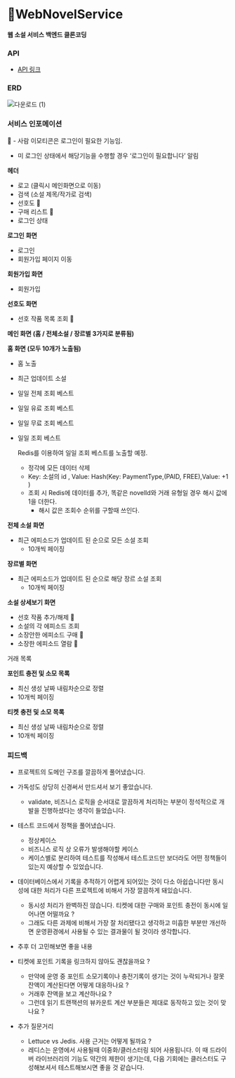 # 📖WebNovelService
**웹 소설 서비스 백엔드 클론코딩**
### API
- [API 링크](https://jade97.notion.site/API-4bd0995de6a84a49a63dc625ed69dbdd)

### ERD
![다운로드 (1)](https://user-images.githubusercontent.com/110963294/234262228-914cabe1-1bee-4f8f-bd47-7c6888575960.png)

### 서비스 인포메이션
👤 - 사람 이모티콘은 로그인이 필요한 기능임.

- 미 로그인 상태에서 해당기능을 수행할 경우 ‘로그인이 필요합니다’ 알림

**헤더**

- 로고 (클릭시 메인화면으로 이동)
- 검색 (소설 제목/작가로 검색)
- 선호도 👤
- 구매 리스트 👤
- 로그인 상태

**로그인 화면**

- 로그인
- 회원가입 페이지 이동

**회원가입 화면**

- 회원가입

**선호도 화면**

- 선호 작품 목록 조회 👤

**메인 화면 (홈 / 전체소설 / 장르별 3가지로 분류됨)**

**홈 화면 (모두 10개가 노출됨)**

- 홈 노출
- 최근 업데이트 소설
- 일일 전체 조회 베스트
- 일일 유료 조회 베스트
- 일일 무료 조회 베스트

- 일일 조회 베스트
    
    Redis를 이용하여 일일 조회 베스트를 노출할 예정.
    
    - 정각에 모든 데이터 삭제
    - Key: 소설의 id , Value: Hash(Key: PaymentType,(PAID, FREE),Value: +1 )
    - 조회 시 Redis에 데이터를 추가, 똑같은 novelId와 거래 유형일 경우 해시 값에 1을 더한다.
        - 해시 값은 조회수 순위를 구할때 쓰인다.

**전체 소설 화면**

- 최근 에피소드가 업데이트 된 순으로 모든 소설 조회
    - 10개씩 페이징

**장르별 화면**

- 최근 에피소드가 업데이트 된 순으로 해당 장르 소설 조회
    - 10개씩 페이징

**소설 상세보기 화면** 

- 선호 작품 추가/해제 👤
- 소설의 각 에피소드 조회
- 소장안한 에피소드 구매 👤
- 소장한 에피소드 열람 👤

거래 목록

**포인트 충전  및 소모 목록**

- 최신 생성 날짜 내림차순으로 정렬
- 10개씩 페이징

**티켓** **충전  및 소모 목록**

- 최신 생성 날짜 내림차순으로 정렬
- 10개씩 페이징
### 피드백
- 프로젝트의 도메인 구조를 깔끔하게 풀어냈습니다.
- 가독성도 상당히 신경써서 만드셔서 보기 좋았습니다.
    - validate, 비즈니스 로직을 순서대로 깔끔하게 처리하는 부분이 정석적으로 개발을 진행하셨다는 생각이 들었습니다.
- 테스트 코드에서 정책을 풀어냈습니다.
    - 정상케이스
    - 비즈니스 로직 상 오류가 발생해야할 케이스
    - 케이스별로 분리하여 테스트를 작성해서 테스트코드만 보더라도 어떤 정책들이 있는지 예상할 수 있었습니다.
- 데이터베이스에서 기록을 추적하기 어렵게 되어있는 것이 다소 아쉽습니다만 동시성에 대한 처리가 다른 프로젝트에 비해서 가장 깔끔하게 돼있습니다.
    - 동시성 처리가 완벽하진 않습니다. 티켓에 대한 구매와 포인트 충전이 동시에 일어나면 어떨까요 ?
    - 그래도 다른 과제에 비해서 가장 잘 처리됐다고 생각하고 미흡한 부분만 개선하면 운영환경에서 사용될 수 있는 결과물이 될 것이라 생각합니다.
- 추후 더 고민해보면 좋을 내용
 - 티켓에 포인트 기록을 링크하지 않아도 괜찮을까요 ?
    - 만약에 운영 중 포인트 소모기록이나 충전기록이 생기는 것이 누락되거나 잘못 잔액이 계산된다면 어떻게 대응하나요 ?
    - 거래후 잔액을 보고 계산하나요 ?
    - 그런데 읽기 트랜잭션의 뷰카운트 계산 부분들은 제대로 동작하고 있는 것이 맞나요 ?


 - 추가 질문거리
    - Lettuce vs Jedis. 사용 근거는 어떻게 될까요 ?
    - 레디스는 운영에서 사용될때 이중화/클러스터링 되어 사용됩니다. 이 때 드라이버 라이브러리의 기능도 약간의 제한이 생기는데, 다음 기회에는 클러스터도 구성해보셔서 테스트해보시면 좋을 것 같습니다.
